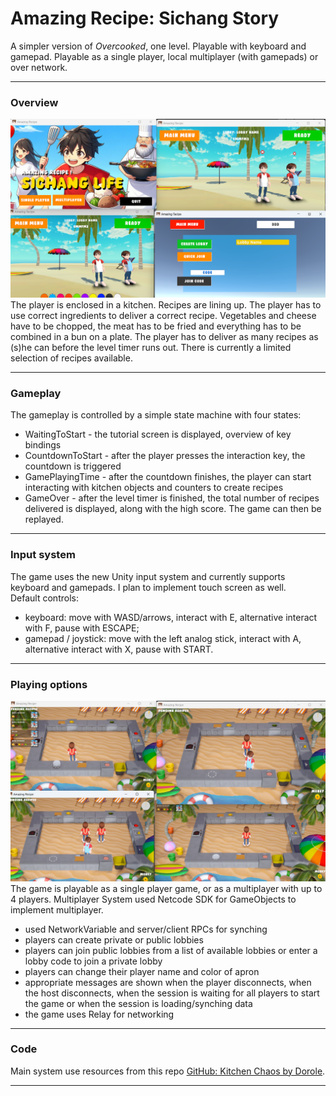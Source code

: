 # Amazing Recipe: Sichang Story

A simpler version of *Overcooked*, one level. Playable with keyboard and gamepad. Playable as a single player, local multiplayer (with gamepads) or over network.<br>
***
### Overview
![Amazing Recipe: Sichang Story](https://github.com/banyapon/Amazing-Recipes/blob/main/Assets/_Assets/4A.png?raw=true)
The player is enclosed in a kitchen. Recipes are lining up. The player has to use correct ingredients to deliver a correct recipe. Vegetables and cheese have to be chopped, the meat has to be fried and everything has to be combined in a bun on a plate. The player has to deliver as many recipes as (s)he can before the level timer runs out. There is currently a limited selection of recipes available.
***
### Gameplay
The gameplay is controlled by a simple state machine with four states:
* WaitingToStart - the tutorial screen is displayed, overview of key bindings
* CountdownToStart - after the player presses the interaction key, the countdown is triggered
* GamePlayingTime - after the countdown finishes, the player can start interacting with kitchen objects and counters to create recipes
* GameOver - after the level timer is finished, the total number of recipes delivered is displayed, along with the high score. The game can then be replayed. 
***
### Input system
The game uses the new Unity input system and currently supports keyboard and gamepads. I plan to implement touch screen as well.<br>
Default controls: 
* keyboard: move with WASD/arrows, interact with E, alternative interact with F, pause with ESCAPE; 
* gamepad / joystick: move with the left analog stick, interact with A, alternative interact with X, pause with START.
***
### Playing options
![Amazing Recipe: Sichang Story Multiplayer System](https://github.com/banyapon/Amazing-Recipes/blob/main/Assets/_Assets/4B.png?raw=true)
The game is playable as a single player game, or as a multiplayer with up to 4 players. 
Multiplayer System used Netcode SDK for GameObjects to implement multiplayer. 
* used NetworkVariable and server/client RPCs for synching
* players can create private or public lobbies
* players can join public lobbies from a list of available lobbies or enter a lobby code to join a private lobby
* players can change their player name and color of apron
* appropriate messages are shown when the player disconnects, when the host disconnects, when the session is waiting for all players to start the game or when the session is loading/synching data
* the game uses Relay for networking
***
### Code
Main system use resources from this repo [GitHub: Kitchen Chaos by Dorole](https://github.com/Dorole/KitchenChaos).
***
